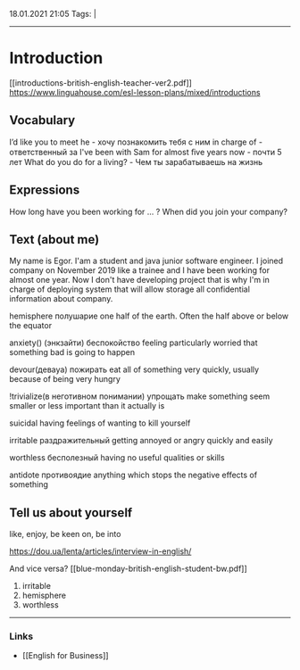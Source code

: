 18.01.2021  21:05
Tags:  |
____

# Introduction
[[introductions-british-english-teacher-ver2.pdf]]
https://www.linguahouse.com/esl-lesson-plans/mixed/introductions

## Vocabulary 

I’d like you to meet he - хочу познакомить тебя с ним
in charge of  - ответственный за
I've been with Sam for almost ﬁve years now - почти 5 лет
What do you do for a living? - Чем ты зарабатываешь на жизнь



## Expressions 
How long have you been working for ... ?
When did you join your company?

## Text (about me)
My name is Egor. I'am a student and java junior software engineer. I joined company on November 2019 like a trainee and I have been working for almost one year. Now I don't have developing project that is why I'm in charge of deploying system that will allow storage all confidential information about company. 


hemisphere полушарие one half of the earth. Often the half above or below the equator

anxiety() (энкзайти) беспокойство feeling particularly worried that something bad is going to happen

devour(девауа) пожирать eat all of something very quickly, usually because of being very hungry

!trivialize(в неготивном понимании) упрощать make something seem smaller or less important than it actually is

suicidal having feelings of wanting to kill yourself

irritable раздражительный getting annoyed or angry quickly and easily

worthless бесполезный having no useful qualities or skills

antidote противоядие anything which stops the negative effects of something



## Tell us about yourself
like, enjoy, be keen on, be into

https://dou.ua/lenta/articles/interview-in-english/




And vice versa?
[[blue-monday-british-english-student-bw.pdf]]


1. irritable 
2. hemisphere
3. worthless
____ 
### Links
- [[English for Business]]
